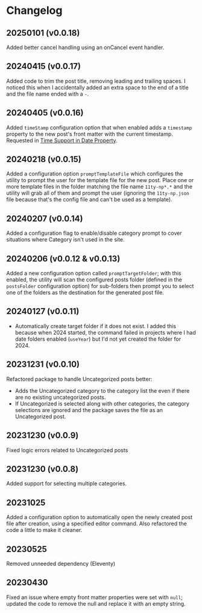 # Changelog

## 20250101 (v0.0.18)

Added better cancel handling using an onCancel event handler.

## 20240415 (v0.0.17)

Added code to trim the post title, removing leading and trailing spaces. I noticed this when I accidentally added an extra space to the end of a title and the file name ended with a `-`.

## 20240405 (v0.0.16)

Added `timeStamp` configuration option that when enabled adds a `timestamp` property to the new post's front matter with the current timestamp. Requested in [Time Support in Date Property](https://github.com/johnwargo/eleventy-new-post/issues/2).

## 20240218 (v0.0.15)

Added a configuration option `promptTemplateFile` which configures the utility to prompt the user for the template file for the new post. Place one or more template files in the folder matching the file name `11ty-np*.*` and the utility will grab all of them and prompt the user (ignoring the `11ty-np.json` file because that's the config file and can't be used as a template).

## 20240207 (v0.0.14)

Added a configuration flag to enable/disable category prompt to cover situations where Category isn't used in the site.

## 20240206 (v0.0.12 & v0.0.13)

Added a new configuration option called `promptTargetFolder`; with this enabled, the utility will scan the configured posts folder (defined in the `postsFolder` configuration option) for sub-folders then prompt you to select one of the folders as the destination for the generated post file.

## 20240127 (v0.0.11)

* Automatically create target folder if it does not exist. I added this because when 2024 started, the command failed in projects where I had date folders enabled (`useYear`) but I'd not yet created the folder for 2024. 

## 20231231 (v0.0.10)

Refactored package to handle Uncategorized posts better:

* Adds the Uncategorized category to the category list the even if there are no existing uncategorized posts.
* If Uncategorized is selected along with other categories, the category selections are ignored and the package saves the file as an Uncategorized post.

## 20231230 (v0.0.9)

Fixed logic errors related to Uncategorized posts

## 20231230 (v0.0.8)

Added support for selecting multiple categories.

## 20231025

Added a configuration option to automatically open the newly created post file after creation, using a specified editor command. Also refactored the code a little to make it cleaner.

## 20230525

Removed unneeded dependency (Eleventy)

## 20230430

Fixed an issue where empty front matter properties were set with `null`; updated the code to remove the null and replace it with an empty string.
